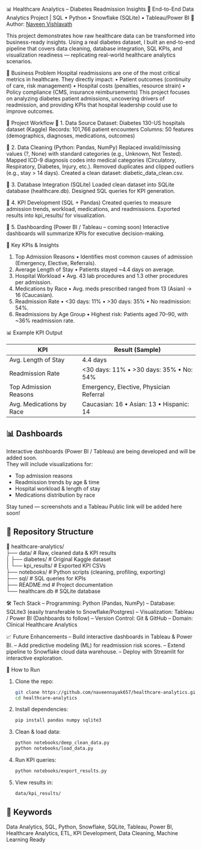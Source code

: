 📊 Healthcare Analytics – Diabetes Readmission Insights
🚀 End-to-End Data Analytics Project | SQL • Python • Snowflake (SQLite) • Tableau/Power BI
👤 Author: [Naveen Vishlavath](https://www.linkedin.com/in/naveen-v-b6563a308/)

This project demonstrates how raw healthcare data can be transformed into business-ready insights. Using a real diabetes dataset, I built an end-to-end pipeline that covers data cleaning, database integration, SQL KPIs, and visualization readiness — replicating real-world healthcare analytics scenarios.

🏥 Business Problem
Hospital readmissions are one of the most critical metrics in healthcare. They directly impact:
• Patient outcomes (continuity of care, risk management)
• Hospital costs (penalties, resource strain)
• Policy compliance (CMS, insurance reimbursements)
This project focuses on analyzing diabetes patient admissions, uncovering drivers of readmission, and providing KPIs that hospital leadership could use to improve outcomes.

📂 Project Workflow
🔹 1. Data Source
Dataset: Diabetes 130-US hospitals dataset (Kaggle)
Records: 101,766 patient encounters
Columns: 50 features (demographics, diagnoses, medications, outcomes)

🔹 2. Data Cleaning (Python: Pandas, NumPy)
Replaced invalid/missing values (?, None) with standard categories (e.g., Unknown, Not Tested).
Mapped ICD-9 diagnosis codes into medical categories (Circulatory, Respiratory, Diabetes, Injury, etc.).
Removed duplicates and clipped outliers (e.g., stay > 14 days).
Created a clean dataset: diabetic_data_clean.csv.

🔹 3. Database Integration (SQLite)
Loaded clean dataset into SQLite database (healthcare.db).
Designed SQL queries for KPI generation.

🔹 4. KPI Development (SQL + Pandas)
Created queries to measure admission trends, workload, medications, and readmissions.
Exported results into kpi_results/ for visualization.

🔹 5. Dashboarding (Power BI / Tableau – coming soon)
Interactive dashboards will summarize KPIs for executive decision-making.

📌 Key KPIs & Insights
1) Top Admission Reasons
   • Identifies most common causes of admission (Emergency, Elective, Referrals).
2) Average Length of Stay
   • Patients stayed ~4.4 days on average.
3) Hospital Workload
   • Avg. 43 lab procedures and 1.3 other procedures per admission.
4) Medications by Race
   • Avg. meds prescribed ranged from 13 (Asian) → 16 (Caucasian).
5) Readmission Rate
   • <30 days: 11% • >30 days: 35% • No readmission: 54%.
6) Readmissions by Age Group
   • Highest risk: Patients aged 70–90, with ~36% readmission rate.

📊 Example KPI Output  

| KPI                      | Result (Sample)                         |  
|--------------------------|-----------------------------------------|  
| Avg. Length of Stay      | 4.4 days                                |  
| Readmission Rate         | <30 days: 11% • >30 days: 35% • No: 54% |  
| Top Admission Reasons    | Emergency, Elective, Physician Referral |  
| Avg. Medications by Race | Caucasian: 16 • Asian: 13 • Hispanic: 14|  

## 📊 Dashboards  
Interactive dashboards (Power BI / Tableau) are being developed and will be added soon.  
They will include visualizations for:  
- Top admission reasons  
- Readmission trends by age & time  
- Hospital workload & length of stay  
- Medications distribution by race  

Stay tuned — screenshots and a Tableau Public link will be added here soon!  

## 📂 Repository Structure  

📁 healthcare-analytics/  
├── data/                 # Raw, cleaned data & KPI results  
│   ├── diabetes/         # Original Kaggle dataset  
│   └── kpi_results/      # Exported KPI CSVs  
├── notebooks/            # Python scripts (cleaning, profiling, exporting)  
├── sql/                  # SQL queries for KPIs  
├── README.md             # Project documentation  
└── healthcare.db         # SQLite database  

🛠️ Tech Stack
– Programming: Python (Pandas, NumPy)
– Database: SQLite3 (easily transferable to Snowflake/Postgres)
– Visualization: Tableau / Power BI (Dashboards to follow)
– Version Control: Git & GitHub
– Domain: Clinical Healthcare Analytics

📈 Future Enhancements
– Build interactive dashboards in Tableau & Power BI.
– Add predictive modeling (ML) for readmission risk scores.
– Extend pipeline to Snowflake cloud data warehouse.
– Deploy with Streamlit for interactive exploration.

📑 How to Run
1) Clone the repo:
   ```bash
   git clone https://github.com/naveennayak657/healthcare-analytics.git
   cd healthcare-analytics
   ```
2) Install dependencies:
   ```bash
   pip install pandas numpy sqlite3
   ```
3) Clean & load data:
   ```bash
   python notebooks/deep_clean_data.py
   python notebooks/load_data.py
   ```
4) Run KPI queries:
   ```bash
   python notebooks/export_results.py
   ```
5) View results in:
   ```bash
   data/kpi_results/
   ```
## 🔑 Keywords  
Data Analytics, SQL, Python, Snowflake, SQLite, Tableau, Power BI, Healthcare Analytics, ETL, KPI Development, Data Cleaning, Machine Learning Ready  

   
